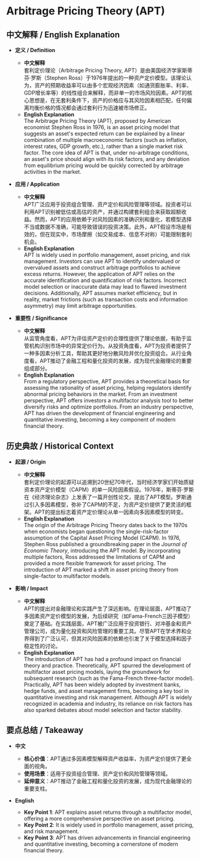 # Arbitrage Pricing Theory (APT)

## 中文解释 / English Explanation

* **定义 / Definition**  
  - **中文解释**  
    套利定价理论（Arbitrage Pricing Theory, APT）是由美国经济学家斯蒂芬·罗斯（Stephen Ross）于1976年提出的一种资产定价模型。该理论认为，资产的预期收益率可以由多个宏观经济因素（如通货膨胀率、利率、GDP增长率等）的线性组合来解释，而非单一的市场风险因素。APT的核心思想是，在无套利条件下，资产的价格应与其风险因素相匹配，任何偏离均衡价格的情况都会通过套利行为迅速被市场修正。  
  - **English Explanation**  
    The Arbitrage Pricing Theory (APT), proposed by American economist Stephen Ross in 1976, is an asset pricing model that suggests an asset's expected return can be explained by a linear combination of multiple macroeconomic factors (such as inflation, interest rates, GDP growth, etc.), rather than a single market risk factor. The core idea of APT is that, under no-arbitrage conditions, an asset's price should align with its risk factors, and any deviation from equilibrium pricing would be quickly corrected by arbitrage activities in the market.

* **应用 / Application**  
  - **中文解释**  
    APT广泛应用于投资组合管理、资产定价和风险管理等领域。投资者可以利用APT识别被低估或高估的资产，并通过构建套利组合来获取超额收益。然而，APT的应用依赖于对风险因素的准确识别和量化，若模型选择不当或数据不准确，可能导致错误的投资决策。此外，APT假设市场是有效的，但在现实中，市场摩擦（如交易成本、信息不对称）可能限制套利机会。  
  - **English Explanation**  
    APT is widely used in portfolio management, asset pricing, and risk management. Investors can use APT to identify undervalued or overvalued assets and construct arbitrage portfolios to achieve excess returns. However, the application of APT relies on the accurate identification and quantification of risk factors. Incorrect model selection or inaccurate data may lead to flawed investment decisions. Additionally, APT assumes market efficiency, but in reality, market frictions (such as transaction costs and information asymmetry) may limit arbitrage opportunities.

* **重要性 / Significance**  
  - **中文解释**  
    从监管角度看，APT为评估资产定价的合理性提供了理论依据，有助于监管机构识别市场中的异常定价行为。从投资角度看，APT为投资者提供了一种多因素分析工具，帮助其更好地分散风险并优化投资组合。从行业角度看，APT推动了金融工程和量化投资的发展，成为现代金融理论的重要组成部分。  
  - **English Explanation**  
    From a regulatory perspective, APT provides a theoretical basis for assessing the rationality of asset pricing, helping regulators identify abnormal pricing behaviors in the market. From an investment perspective, APT offers investors a multifactor analysis tool to better diversify risks and optimize portfolios. From an industry perspective, APT has driven the development of financial engineering and quantitative investing, becoming a key component of modern financial theory.

## 历史典故 / Historical Context

* **起源 / Origin**  
  - **中文解释**  
    套利定价理论的起源可以追溯到20世纪70年代，当时经济学家们开始质疑资本资产定价模型（CAPM）的单一风险因素假设。1976年，斯蒂芬·罗斯在《经济理论杂志》上发表了一篇开创性论文，提出了APT模型。罗斯通过引入多因素模型，弥补了CAPM的不足，为资产定价提供了更灵活的框架。APT的提出标志着资产定价理论从单一因素向多因素模型的转变。  
  - **English Explanation**  
    The origin of the Arbitrage Pricing Theory dates back to the 1970s when economists began questioning the single-risk-factor assumption of the Capital Asset Pricing Model (CAPM). In 1976, Stephen Ross published a groundbreaking paper in the *Journal of Economic Theory*, introducing the APT model. By incorporating multiple factors, Ross addressed the limitations of CAPM and provided a more flexible framework for asset pricing. The introduction of APT marked a shift in asset pricing theory from single-factor to multifactor models.

* **影响 / Impact**  
  - **中文解释**  
    APT的提出对金融理论和实践产生了深远影响。在理论层面，APT推动了多因素资产定价模型的发展，为后续研究（如Fama-French三因子模型）奠定了基础。在实践层面，APT被广泛应用于投资银行、对冲基金和资产管理公司，成为量化投资和风险管理的重要工具。尽管APT在学术界和业界得到了广泛认可，但其对风险因素的依赖也引发了关于模型选择和因子稳定性的讨论。  
  - **English Explanation**  
    The introduction of APT has had a profound impact on financial theory and practice. Theoretically, APT spurred the development of multifactor asset pricing models, laying the groundwork for subsequent research (such as the Fama-French three-factor model). Practically, APT has been widely adopted by investment banks, hedge funds, and asset management firms, becoming a key tool in quantitative investing and risk management. Although APT is widely recognized in academia and industry, its reliance on risk factors has also sparked debates about model selection and factor stability.

## 要点总结 / Takeaway

* **中文**  
  - **核心价值**：APT通过多因素模型解释资产收益率，为资产定价提供了更全面的视角。  
  - **使用场景**：适用于投资组合管理、资产定价和风险管理等领域。  
  - **延伸意义**：APT推动了金融工程和量化投资的发展，成为现代金融理论的重要支柱。  

* **English**  
  - **Key Point 1**: APT explains asset returns through a multifactor model, offering a more comprehensive perspective on asset pricing.  
  - **Key Point 2**: It is widely used in portfolio management, asset pricing, and risk management.  
  - **Key Point 3**: APT has driven advancements in financial engineering and quantitative investing, becoming a cornerstone of modern financial theory.